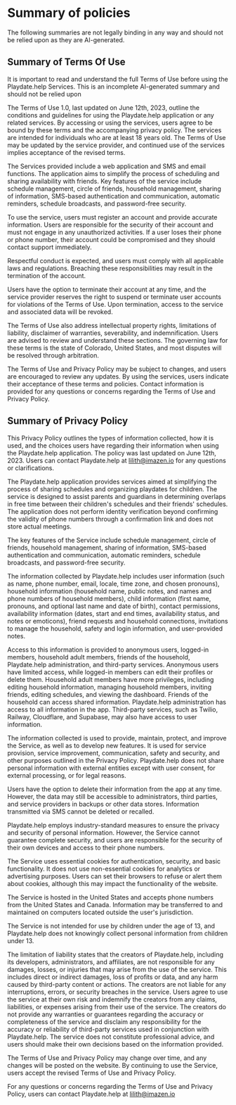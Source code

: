 # Summary of policies

The following summaries are not legally binding in any way and should not be relied upon as they are AI-generated. 

## Summary of Terms Of Use 

It is important to read and understand the full Terms of Use before using the Playdate.help Services. This is an incomplete AI-generated summary and should not be relied upon

The Terms of Use 1.0, last updated on June 12th, 2023, outline the conditions and guidelines for using the Playdate.help application or any related services. By accessing or using the services, users agree to be bound by these terms and the accompanying privacy policy. The services are intended for individuals who are at least 18 years old. The Terms of Use may be updated by the service provider, and continued use of the services implies acceptance of the revised terms.

The Services provided include a web application and SMS and email functions. The application aims to simplify the process of scheduling and sharing availability with friends. Key features of the service include schedule management, circle of friends, household management, sharing of information, SMS-based authentication and communication, automatic reminders, schedule broadcasts, and password-free security.

To use the service, users must register an account and provide accurate information. Users are responsible for the security of their account and must not engage in any unauthorized activities. If a user loses their phone or phone number, their account could be compromised and they should contact support immediately.

Respectful conduct is expected, and users must comply with all applicable laws and regulations. Breaching these responsibilities may result in the termination of the account.

Users have the option to terminate their account at any time, and the service provider reserves the right to suspend or terminate user accounts for violations of the Terms of Use. Upon termination, access to the service and associated data will be revoked.

The Terms of Use also address intellectual property rights, limitations of liability, disclaimer of warranties, severability, and indemnification. Users are advised to review and understand these sections. The governing law for these terms is the state of Colorado, United States, and most disputes will be resolved through arbitration.

The Terms of Use and Privacy Policy may be subject to changes, and users are encouraged to review any updates. By using the services, users indicate their acceptance of these terms and policies. Contact information is provided for any questions or concerns regarding the Terms of Use and Privacy Policy.

## Summary of Privacy Policy

This Privacy Policy outlines the types of information collected, how it is used, and the choices users have regarding their information when using the Playdate.help application. The policy was last updated on June 12th, 2023. Users can contact Playdate.help at lilith@imazen.io for any questions or clarifications.

The Playdate.help application provides services aimed at simplifying the process of sharing schedules and organizing playdates for children. The service is designed to assist parents and guardians in determining overlaps in free time between their children's schedules and their friends' schedules. The application does not perform identity verification beyond confirming the validity of phone numbers through a confirmation link and does not store actual meetings.

The key features of the Service include schedule management, circle of friends, household management, sharing of information, SMS-based authentication and communication, automatic reminders, schedule broadcasts, and password-free security.

The information collected by Playdate.help includes user information (such as name, phone number, email, locale, time zone, and chosen pronouns), household information (household name, public notes, and names and phone numbers of household members), child information (first name, pronouns, and optional last name and date of birth), contact permissions, availability information (dates, start and end times, availability status, and notes or emoticons), friend requests and household connections, invitations to manage the household, safety and login information, and user-provided notes.

Access to this information is provided to anonymous users, logged-in members, household adult members, friends of the household, Playdate.help administration, and third-party services. Anonymous users have limited access, while logged-in members can edit their profiles or delete them. Household adult members have more privileges, including editing household information, managing household members, inviting friends, editing schedules, and viewing the dashboard. Friends of the household can access shared information. Playdate.help administration has access to all information in the app. Third-party services, such as Twilio, Railway, Cloudflare, and Supabase, may also have access to user information.

The information collected is used to provide, maintain, protect, and improve the Service, as well as to develop new features. It is used for service provision, service improvement, communication, safety and security, and other purposes outlined in the Privacy Policy. Playdate.help does not share personal information with external entities except with user consent, for external processing, or for legal reasons.

Users have the option to delete their information from the app at any time. However, the data may still be accessible to administrators, third parties, and service providers in backups or other data stores. Information transmitted via SMS cannot be deleted or recalled.

Playdate.help employs industry-standard measures to ensure the privacy and security of personal information. However, the Service cannot guarantee complete security, and users are responsible for the security of their own devices and access to their phone numbers.

The Service uses essential cookies for authentication, security, and basic functionality. It does not use non-essential cookies for analytics or advertising purposes. Users can set their browsers to refuse or alert them about cookies, although this may impact the functionality of the website.

The Service is hosted in the United States and accepts phone numbers from the United States and Canada. Information may be transferred to and maintained on computers located outside the user's jurisdiction.

The Service is not intended for use by children under the age of 13, and Playdate.help does not knowingly collect personal information from children under 13.

The limitation of liability states that the creators of Playdate.help, including its developers, administrators, and affiliates, are not responsible for any damages, losses, or injuries that may arise from the use of the service. This includes direct or indirect damages, loss of profits or data, and any harm caused by third-party content or actions. The creators are not liable for any interruptions, errors, or security breaches in the service. Users agree to use the service at their own risk and indemnify the creators from any claims, liabilities, or expenses arising from their use of the service. The creators do not provide any warranties or guarantees regarding the accuracy or completeness of the service and disclaim any responsibility for the accuracy or reliability of third-party services used in conjunction with Playdate.help. The service does not constitute professional advice, and users should make their own decisions based on the information provided.

The Terms of Use and Privacy Policy may change over time, and any changes will be posted on the website. By continuing to use the Service, users accept the revised Terms of Use and Privacy Policy.

For any questions or concerns regarding the Terms of Use and Privacy Policy, users can contact Playdate.help at lilith@imazen.io